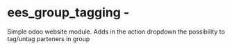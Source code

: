 # ees_group_tagging - 
Simple odoo website module. Adds in the action dropdown the possibility to tag/untag parteners in group
